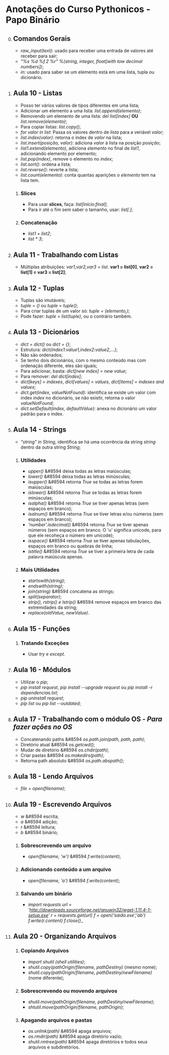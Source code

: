 #    **Anotações do Curso Pythonicos - Papo Binário**

0. ## Comandos Gerais
 
    * _raw_input(text)_: usado para receber uma entrada de valores até receber <Enter> para sair;
    * _"%s %d %f.2 %r" %(string, integer, float[with tow decimal numbers])_;
    * _in_: usado para saber se um elemento está em uma lista, tupla ou dicionário.

1. ## Aula 10 - Listas

 	* Posso ter vários valores de tipos diferentes em uma lista;
 	* Adicionar um elemento a uma lista: _list.append(elemento)_;
 	* Removendo um elemento de uma lista: _del list[index]_    **OU** _list.remove(elemento)_;
 	* Para copiar listas: _list.copy()_;
    * _for valor in list_: Passa os valores dentro de _lista_ para a veriável _valor_;
    * _list.index(valor)_: retorna o index de _valor_ na lista;
    * _list.insert(posição, valor)_: adiciona _valor_ à lista na posição _posição_;
    * _list1.extend(elemento)_, adiciona _elemento_ no final de _list1_, adicionando elemento por elemento;
    * _list.pop(index)_, remove o elemento no _index_;
    * _list.sort()_: ordena a lista;
    * _list.reverse()_: reverte a lista;
    * _list.count(elemento)_: conta quantas aparições o _elemento_ tem na lista tem.


    1. ### Slices

 		* Para usar **slices**, faça: _list[início:final]_;
 		* Para ir até o fim sem saber o tamanho, usar: _list[:]_;

    2. ### Concatenação

 		* _list1 + list2_;
 		* _list    * 3_;

2. ## Aula 11 - Trabalhando com Listas

    * Múltiplas atribuições: _var1,var2,var3 = list_. **var1 = list[0]**, **var2 = list[1]** e **var3 = list[2]**;

3. ## Aula 12 - Tuplas

    * Tuplas são imutáveis;
    * _tuple = ()_ ou _tuple = tuple()_;
    * Para criar tuplas de um valor só: _tuple = (elemento,)_;
    * Pode fazer: _tuple = list(tuple)_, ou o contrário também.

4. ## Aula 13 - Dicionários

    * _dict = dict()_ ou _dict = {}_;
    * Estrutura: _dict{index1:value1,index2:value2,...}_;
    * Não são ordenados;
    * Se tenho dois dicionários, com o mesmo conteúdo mas com ordenação diferente, eles são iguais;
    * Para adicionar, basta: _dict[new index] = new value_;
    * Para remover: _del dict[index]_;
    * _dict[keys] = indexes_, _dict[values] = values_, _dict[items] = indexes and values_;
    * _dict.get(index, valueNotFound)_: identifica se existe um valor com index _index_ no dicionário, se não existir, retorna o valor _valueNotFound_;
    * _dict.setDefault(index, defaultValue)_: anexa no dicionário um valor padrão para o index.

5. ## Aula 14 - Strings

	* _"string" in String_, identifica se há uma ocorrência da string _string_ dentro da outra string _String_;

	1. ### Utilidades

		* _upper()_ &#8594 deixa todas as letras maiúsculas;
		* _lower()_ &#8594 deixa todas as letras minúsculas;
		* _isupper()_ &#8594 retorna _True_ se todas as letras forem maiúsculas;
		* _islower()_ &#8594 retorna _True_ se todas as letras forem minúsculas;
		* _isalpha()_ &#8594 retorna _True_ se tiver apenas letras (sem espaços em branco);
		* _isalnum()_ &#8594 retorna _True_ se tiver letras e/ou números (sem espaços em branco);
		* _'number'.isdecimal()_ &#8594 retorna _True_ se tiver apenas números (sem espaços em branco. O 'u' significa unicode, para que ele recoheça o número em unicode);
		* _isspace()_ &#8594 retorna _True_ se tiver apenas tabulações, espaços em branco ou quebras de linha;
		* _istitle()_ &#8594 retorna _True_ se tiver a primeira letra de cada palavra maiúscula apenas.

	2. ### Mais Utilidades

		* _startswith(string)_;
		* _endswith(string)_;
		* _join(string)_ &#8594 concatena as strings;
		* _split(separator)_;
		* _strip(), rstrip() e lstrip()_ &#8594 remove espaços em branco das extremidades da string;
		* _replace(oldValue, newValue)_.

6. ## Aula 15 - Funções

	1. ### Tratando Exceções

		* Usar _try e except_.

7. ## Aula 16 - Módulos

	* Utilizar o _pip_;
	* _pip install request_, _pip install --upgrade request_ ou _pip install -r dependencias.txt_;
	* _pip uninstall request_;
	* _pip list_ ou _pip list --outdated_;

8. ## Aula 17 - Trabalhando com o módulo OS - *Para fazer ações no OS*

	* Concatenando paths &#8594 _os.path.join(path, path, path)_;
	* Diretório atual &#8594 _os.getcwd()_;
	* Mudar de diretório &#8594 _os.chdir(path)_;
	* Criar pastas &#8594 _os.makedirs(path)_;
	* Retorna path absoluto &#8594 _os.path.abspath()_;

9. ## Aula 18 - Lendo Arquivos

	* _file = open(filename)_;

10. ## Aula 19 - Escrevendo Arquivos

	* _w_ &#8594 escrita;
	* _a_ &#8594 adição;
	* _r_ &#8594 leitura;
	* _b_ &#8594 binário;

	1. ### Sobrescrevendo um arquivo

		* _open(filename, 'w')_ &#8594 _f.write(content)_;

	2. ### Adicionando conteúdo a um arquivo

		* _open(filename, 'a')_ &#8594 _f.write(content)_;

	3. ### Salvando um binário

		* _import requests
			url = 'http://downloads.sourceforge.net/gnuwin32/wget-1.11.4-1-setup.exe'
			r = requests.get(url)
			f = open('saida.exe','ab')
			f.write(r.content)
			f.close()__

11. ## Aula 20 - Organizando Arquivos

	1. ### Copiando Arquivos
		
		* _import shutil (shell utilities)_;
		* _shutil.copy(pathOrigin/filename, pathDestiny)_ (mesmo nome);
		* _shutil.copy(pathOrigin/filename, pathDestiny/newFilename)_ (nome diferente);

	2. ### Sobrescrevendo ou movendo arquivos

		* _shutil.move(pathOrigin/filename, pathDestiny/newFilename)_;
		* _shtutil.move(pathOrigin/filename, pathOrigin)_;

	3. ### Apagando arquivos e pastas

		* _os.unlink(path)_ &#8594 apaga arquivos;
		* _os.rmdir(path)_ &#8594 apaga diretório vazio;
		* _shutil.rmtree(path)_ &#8594 apaga diretórios e todos seus arquivos e subdiretórios.
